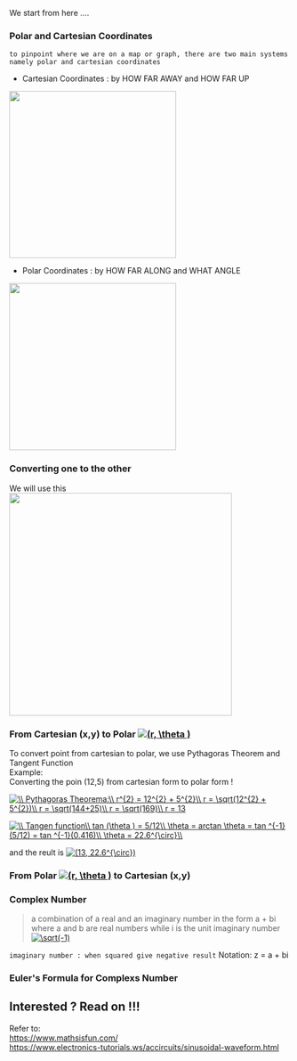 We start from here ....

### Polar and Cartesian Coordinates  
`to pinpoint where we are on a map or graph, there are two main systems namely polar and cartesian coordinates`  
* Cartesian Coordinates : by HOW FAR AWAY and HOW FAR UP

<img src="https://github.com/whentea/afbeldingeen/blob/master/coordinates-cartesian.svg" align="center" width="300">


* Polar Coordinates : by HOW FAR ALONG and WHAT ANGLE

<img src="https://github.com/whentea/afbeldingeen/blob/master/coordinates-polar.svg" align="center" width="300">

### Converting one to the other  
We will use this  
<img src="https://github.com/whentea/afbeldingeen/blob/master/convert_polar_coordinate.gif" align="center" width="400">  
  
### From Cartesian (x,y) to Polar  <a href="https://www.codecogs.com/eqnedit.php?latex=(r,&space;\theta&space;)" target="_blank"><img src="https://latex.codecogs.com/gif.latex?(r,&space;\theta&space;)" title="(r, \theta )" /></a>  
To convert point from cartesian to polar, we use Pythagoras Theorem and Tangent Function  
Example:  
Converting the poin (12,5) from cartesian form to polar form !  


<a href="https://www.codecogs.com/eqnedit.php?latex=\\&space;Pythagoras&space;Theorema:\\&space;r^{2}&space;=&space;12^{2}&space;&plus;&space;5^{2}\\&space;r&space;=&space;\sqrt(12^{2}&space;&plus;&space;5^{2})\\&space;r&space;=&space;\sqrt(144&plus;25)\\&space;r&space;=&space;\sqrt(169)\\&space;r&space;=&space;13" target="_blank"><img src="https://latex.codecogs.com/gif.latex?\\&space;Pythagoras&space;Theorema:\\&space;r^{2}&space;=&space;12^{2}&space;&plus;&space;5^{2}\\&space;r&space;=&space;\sqrt(12^{2}&space;&plus;&space;5^{2})\\&space;r&space;=&space;\sqrt(144&plus;25)\\&space;r&space;=&space;\sqrt(169)\\&space;r&space;=&space;13" title="\\ Pythagoras Theorema:\\ r^{2} = 12^{2} + 5^{2}\\ r = \sqrt(12^{2} + 5^{2})\\ r = \sqrt(144+25)\\ r = \sqrt(169)\\ r = 13" /></a>

<a href="https://www.codecogs.com/eqnedit.php?latex=\\&space;Tangen&space;function\\&space;tan&space;(\theta&space;)&space;=&space;5/12\\&space;\theta&space;=&space;arctan&space;\theta&space;=&space;tan&space;^{-1}(5/12)&space;=&space;tan&space;^{-1}(0.416)\\&space;\theta&space;=&space;22.6^{\circ}\\" target="_blank"><img src="https://latex.codecogs.com/gif.latex?\\&space;Tangen&space;function\\&space;tan&space;(\theta&space;)&space;=&space;5/12\\&space;\theta&space;=&space;arctan&space;\theta&space;=&space;tan&space;^{-1}(5/12)&space;=&space;tan&space;^{-1}(0.416)\\&space;\theta&space;=&space;22.6^{\circ}\\" title="\\ Tangen function\\ tan (\theta ) = 5/12\\ \theta = arctan \theta = tan ^{-1}(5/12) = tan ^{-1}(0.416)\\ \theta = 22.6^{\circ}\\" /></a>

and the reult is <a href="https://www.codecogs.com/eqnedit.php?latex=(13,&space;22.6^{\circ})" target="_blank"><img src="https://latex.codecogs.com/gif.latex?(13,&space;22.6^{\circ})" title="(13, 22.6^{\circ})" /></a>

### From Polar <a href="https://www.codecogs.com/eqnedit.php?latex=(r,&space;\theta&space;)" target="_blank"><img src="https://latex.codecogs.com/gif.latex?(r,&space;\theta&space;)" title="(r, \theta )" /></a>  to Cartesian (x,y)  



### Complex Number  
> a combination of a real and an imaginary number in the form a + bi
> where a and b are real numbers while i is the unit imaginary number <a href="https://www.codecogs.com/eqnedit.php?latex=\sqrt(-1)" target="_blank"><img src="https://latex.codecogs.com/gif.latex?\sqrt(-1)" title="\sqrt(-1)" /></a>  

`imaginary number : when squared give negative result`
Notation:  z =  a + bi


### Euler's Formula for Complexs Number

## Interested ? Read on !!! 

Refer to:  
https://www.mathsisfun.com/  
https://www.electronics-tutorials.ws/accircuits/sinusoidal-waveform.html